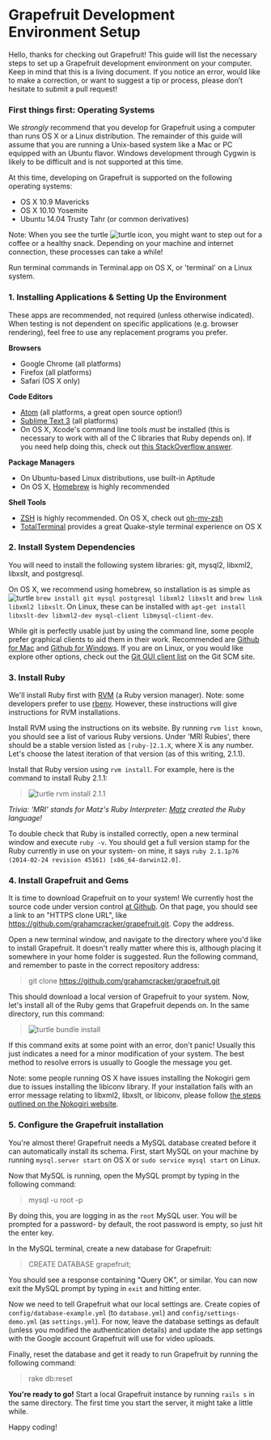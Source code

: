 # Grapefruit Development Environment Setup

Hello, thanks for checking out Grapefruit! This guide will list the necessary steps to set up a Grapefruit development environment on your computer. Keep in mind that this is a living document. If you notice an error, would like to make a correction, or want to suggest a tip or process, please don’t hesitate to submit a pull request!

### First things first: Operating Systems

We *strongly* recommend that you develop for Grapefruit using a computer than runs OS X or a Linux distribution. The remainder of this guide will assume that you are running a Unix-based system like a Mac or PC equipped with an Ubuntu flavor. Windows development through Cygwin is likely to be difficult and is not supported at this time.

At this time, developing on Grapefruit is supported on the following operating systems:

- OS X 10.9 Mavericks
- OS X 10.10 Yosemite
- Ubuntu 14.04 Trusty Tahr (or common derivatives)

Note: When you see the turtle ![turtle](http://findicons.com/files/icons/1050/pidgin_old_tango_smilies/24/turtle.png) icon, you might want to step out for a coffee or a healthy snack. Depending on your machine and internet connection, these processes can take a while!

Run terminal commands in Terminal.app on OS X, or 'terminal' on a Linux system.

### 1. Installing Applications & Setting Up the Environment

These apps are recommended, not required (unless otherwise indicated). When testing is not dependent on specific applications (e.g. browser rendering), feel free to use any replacement programs you prefer.

**Browsers**
- Google Chrome (all platforms)
- Firefox (all platforms)
- Safari (OS X only)

**Code Editors**
- [Atom](https://atom.io/) (all platforms, a great open source option!)
- [Sublime Text 3](http://www.sublimetext.com/3) (all platforms)
- On OS X, Xcode's command line tools *must* be installed (this is necessary to work with all of the C libraries that Ruby depends on). If you need help doing this, check out [this StackOverflow answer](http://stackoverflow.com/a/9329325).

**Package Managers**
- On Ubuntu-based Linux distributions, use built-in Aptitude
- On OS X, [Homebrew](http://brew.sh/) is highly recommended

**Shell Tools**

- [ZSH](http://www.zsh.org/) is highly recommended. On OS X, check out [oh-my-zsh](https://github.com/robbyrussell/oh-my-zsh)
- [TotalTerminal](http://totalterminal.binaryage.com/) provides a great Quake-style terminal experience on OS X

### 2. Install System Dependencies

You will need to install the following system libraries: git, mysql2, libxml2, libxslt, and postgresql.

On OS X, we recommend using homebrew, so installation is as simple as ![turtle](http://findicons.com/files/icons/1050/pidgin_old_tango_smilies/24/turtle.png) `brew install git mysql postgresql libxml2 libxslt` and `brew link libxml2 libxslt`. On Linux, these can be installed with `apt-get install libxslt-dev libxml2-dev mysql-client libmysql-client-dev`.

While git is perfectly usable just by using the command line, some people prefer graphical clients to aid them in their work. Recommended are [Github for Mac](https://mac.github.com/) and [Github for Windows](https://windows.github.com/). If you are on Linux, or you would like explore other options, check out the [Git GUI client list](http://git-scm.com/downloads/guis) on the Git SCM site.

### 3. Install Ruby

We'll install Ruby first with [RVM](http://rvm.io/rvm/install) (a Ruby version manager). Note: some developers prefer to use [rbenv](https://github.com/sstephenson/rbenv). However, these instructions will give instructions for RVM installations.

Install RVM using the instructions on its website. By running `rvm list known`, you should see a list of various Ruby versions. Under 'MRI Rubies', there should be a stable version listed as `[ruby-]2.1.X`, where X is any number. Let's choose the latest iteration of that version (as of this writing, 2.1.1).

Install that Ruby version using `rvm install`. For example, here is the command to install Ruby 2.1.1:

> ![turtle](http://findicons.com/files/icons/1050/pidgin_old_tango_smilies/24/turtle.png) rvm install 2.1.1

*Trivia: 'MRI' stands for Matz's Ruby Interpreter: [Matz](http://en.wikipedia.org/wiki/Yukihiro_Matsumoto) created the Ruby language!*

To double check that Ruby is installed correctly, open a new terminal window and execute `ruby -v`. You should get a full version stamp for the Ruby currently in use on your system- on mine, it says `ruby 2.1.1p76 (2014-02-24 revision 45161) [x86_64-darwin12.0]`.

### 4. Install Grapefruit and Gems

It is time to download Grapefruit on to your system! We currently host the source code under version control [at Github](https://github.com/grahamcracker/grapefruit). On that page, you should see a link to an "HTTPS clone URL", like https://github.com/grahamcracker/grapefruit.git. Copy the address.

Open a new terminal window, and navigate to the directory where you'd like to install Grapefruit. It doesn't really matter where this is, although placing it somewhere in your home folder is suggested. Run the following command, and remember to paste in the correct repository address:

> git clone https://github.com/grahamcracker/grapefruit.git

This should download a local version of Grapefruit to your system. Now, let's install all of the Ruby gems that Grapefruit depends on. In the same directory, run this command:

> ![turtle](http://findicons.com/files/icons/1050/pidgin_old_tango_smilies/24/turtle.png) bundle install

If this command exits at some point with an error, don't panic! Usually this just indicates a need for a minor modification of your system. The best method to resolve errors is usually to Google the message you get.

Note: some people running OS X have issues installing the Nokogiri gem due to issues installing the libiconv library. If your installation fails with an error message relating to libxml2, libxslt, or libiconv, please follow [the steps outlined on the Nokogiri website](http://nokogiri.org/tutorials/installing_nokogiri.html#homebrew_09).

### 5. Configure the Grapefruit installation

You're almost there! Grapefruit needs a MySQL database created before it can automatically install its schema. First, start MySQL on your machine by running `mysql.server start` on OS X or `sudo service mysql start` on Linux.

Now that MySQL is running, open the MySQL prompt by typing in the following command:

> mysql -u root -p

By doing this, you are logging in as the `root` MySQL user. You will be prompted for a password- by default, the root password is empty, so just hit the enter key.

In the MySQL terminal, create a new database for Grapefruit:

> CREATE DATABASE grapefruit;

You should see a response containing "Query OK", or similar. You can now exit the MySQL prompt by typing in `exit` and hitting enter.

Now we need to tell Grapefruit what our local settings are. Create copies of `config/database-example.yml` (to `database.yml`) and `config/settings-demo.yml` (as `settings.yml`). For now, leave the database settings as default (unless you modified the authentication details) and update the app settings with the Google account Grapefruit will use for video uploads.

Finally, reset the database and get it ready to run Grapefruit by running the following command:

> rake db:reset

**You're ready to go!** Start a local Grapefruit instance by running `rails s` in the same directory. The first time you start the server, it might take a little while.

Happy coding!
